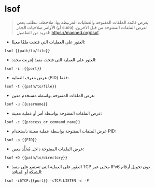 # lsof

> يعرض قائمة الملفات المفتوحة والعمليات المرتبطة بها.
> ملاحظة: تتطلب بعض الأوامر صلاحيات الجذر (أو sudo) لعرض الملفات المفتوحة من قبل الآخرين.
> لمزيد من التفاصيل: <https://manned.org/lsof>.

- العثور على العمليات التي فتحت ملفًا معينًا:

`lsof {{path/to/file}}`

- العثور على العملية التي فتحت منفذ إنترنت محدد:

`lsof -i :{{port}}`

- عرض معرف العملية (PID) فقط:

`lsof -t {{path/to/file}}`

- عرض الملفات المفتوحة بواسطة مستخدم معين:

`lsof -u {{username}}`

- عرض الملفات المفتوحة بواسطة أمر أو عملية معينة:

`lsof -c {{process_or_command_name}}`

- عرض الملفات المفتوحة بواسطة عملية معينة باستخدام PID:

`lsof -p {{PID}}`

- عرض الملفات المفتوحة داخل مُجَلَّد معين:

`lsof +D {{path/to/directory}}`

- العثور على العملية التي تستمع على منفذ TCP محلي عبر IPv6 دون تحويل أرقام الشبكة أو المنافذ:

`lsof -i6TCP:{{port}} -sTCP:LISTEN -n -P`
